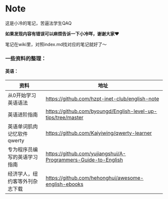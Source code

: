 # Note
这是小冷的笔记，苦逼法学生QAQ

**如果发现内容有错误可以麻烦告诉一下小冷咩，谢谢大家❤**

笔记在wiki里，对照index.md找对应的笔记就好了～


### 一些资料的整理：

#### 英语：

| 资料                           | 地址                                                          |
|--------------------------------|---------------------------------------------------------------|
| 从0开始学习英语语法            | https://github.com/hzpt-inet-club/english-note                |
| 英语进阶指南                   | https://github.com/byoungd/English-level-up-tips/tree/master  |
| 英语单词肌肉记忆软件qwerty     | https://github.com/Kaiyiwing/qwerty-learner                   |
| 专为程序员编写的英语学习指南   | https://github.com/yujiangshui/A-Programmers-Guide-to-English |
| 经济学人，纽约客等外刊杂志下载 | https://github.com/hehonghui/awesome-english-ebooks           |
